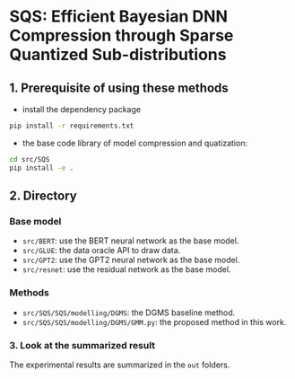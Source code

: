 # SQS: Efficient Bayesian DNN Compression through Sparse Quantized Sub-distributions



## 1. Prerequisite of using these methods

- install the dependency package

```bash
pip install -r requirements.txt
```

- the base code library of model compression and quatization:
```bash
cd src/SQS
pip install -e .
```

## 2. Directory

### Base model

- `src/BERT`: use the BERT neural network as the base model.
- `src/GLUE`: the data oracle API to draw data. 
- `src/GPT2`:  use the GPT2 neural network as the base model.
- `src/resnet`: use the residual network as the base model.

### Methods

- `src/SQS/SQS/modelling/DGMS`: the DGMS baseline method.
- `src/SQS/SQS/modelling/DGMS/GMM.py`: the proposed method in this work.



### 3. Look at the summarized result
The experimental results are summarized in the `out` folders.
